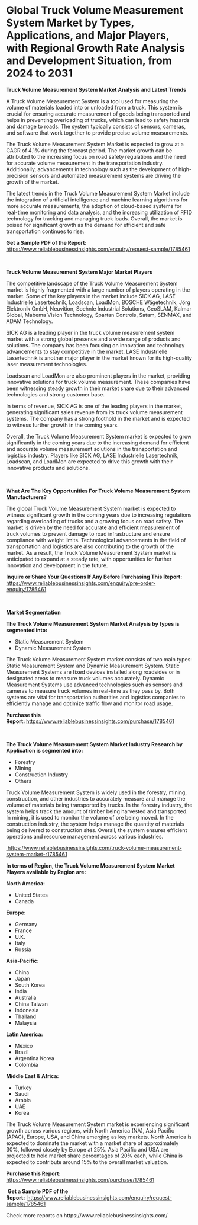 <p><h1>Global Truck Volume Measurement System Market by Types, Applications, and Major Players, with Regional Growth Rate Analysis and Development Situation, from 2024 to 2031</h1></p><p><strong>Truck Volume Measurement System Market Analysis and Latest Trends</strong></p>
<p><p>A Truck Volume Measurement System is a tool used for measuring the volume of materials loaded into or unloaded from a truck. This system is crucial for ensuring accurate measurement of goods being transported and helps in preventing overloading of trucks, which can lead to safety hazards and damage to roads. The system typically consists of sensors, cameras, and software that work together to provide precise volume measurements.</p><p>The Truck Volume Measurement System Market is expected to grow at a CAGR of 4.1% during the forecast period. The market growth can be attributed to the increasing focus on road safety regulations and the need for accurate volume measurement in the transportation industry. Additionally, advancements in technology such as the development of high-precision sensors and automated measurement systems are driving the growth of the market.</p><p>The latest trends in the Truck Volume Measurement System Market include the integration of artificial intelligence and machine learning algorithms for more accurate measurements, the adoption of cloud-based systems for real-time monitoring and data analysis, and the increasing utilization of RFID technology for tracking and managing truck loads. Overall, the market is poised for significant growth as the demand for efficient and safe transportation continues to rise.</p></p>
<p><strong>Get a Sample PDF of the Report:&nbsp;</strong> <a href="https://www.reliablebusinessinsights.com/enquiry/request-sample/1785461">https://www.reliablebusinessinsights.com/enquiry/request-sample/1785461</a></p>
<p>&nbsp;</p>
<p><strong>Truck Volume Measurement System Major Market Players</strong></p>
<p><p>The competitive landscape of the Truck Volume Measurement System market is highly fragmented with a large number of players operating in the market. Some of the key players in the market include SICK AG, LASE Industrielle Lasertechnik, Loadscan, LoadMon, BOSCHE Wägetechnik, Jörg Elektronik GmbH, Neuvition, Soehnle Industrial Solutions, GeoSLAM, Kalmar Global, Mabema Vision Technology, Spartan Controls, Satam, SENMAX, and ADAM Technology.</p><p>SICK AG is a leading player in the truck volume measurement system market with a strong global presence and a wide range of products and solutions. The company has been focusing on innovation and technology advancements to stay competitive in the market. LASE Industrielle Lasertechnik is another major player in the market known for its high-quality laser measurement technologies.</p><p>Loadscan and LoadMon are also prominent players in the market, providing innovative solutions for truck volume measurement. These companies have been witnessing steady growth in their market share due to their advanced technologies and strong customer base.</p><p>In terms of revenue, SICK AG is one of the leading players in the market, generating significant sales revenue from its truck volume measurement systems. The company has a strong foothold in the market and is expected to witness further growth in the coming years.</p><p>Overall, the Truck Volume Measurement System market is expected to grow significantly in the coming years due to the increasing demand for efficient and accurate volume measurement solutions in the transportation and logistics industry. Players like SICK AG, LASE Industrielle Lasertechnik, Loadscan, and LoadMon are expected to drive this growth with their innovative products and solutions.</p></p>
<p>&nbsp;</p>
<p><strong>What Are The Key Opportunities For Truck Volume Measurement System Manufacturers?</strong></p>
<p><p>The global Truck Volume Measurement System market is expected to witness significant growth in the coming years due to increasing regulations regarding overloading of trucks and a growing focus on road safety. The market is driven by the need for accurate and efficient measurement of truck volumes to prevent damage to road infrastructure and ensure compliance with weight limits. Technological advancements in the field of transportation and logistics are also contributing to the growth of the market. As a result, the Truck Volume Measurement System market is anticipated to expand at a steady rate, with opportunities for further innovation and development in the future.</p></p>
<p><strong>Inquire or Share Your Questions If Any Before Purchasing This Report:</strong> <a href="https://www.reliablebusinessinsights.com/enquiry/pre-order-enquiry/1785461">https://www.reliablebusinessinsights.com/enquiry/pre-order-enquiry/1785461</a></p>
<p>&nbsp;</p>
<p><strong>Market Segmentation</strong></p>
<p><strong>The Truck Volume Measurement System Market Analysis by types is segmented into:</strong></p>
<p><ul><li>Static Measurement System</li><li>Dynamic Measurement System</li></ul></p>
<p><p>The Truck Volume Measurement System market consists of two main types: Static Measurement System and Dynamic Measurement System. Static Measurement Systems are fixed devices installed along roadsides or in designated areas to measure truck volumes accurately. Dynamic Measurement Systems use advanced technologies such as sensors and cameras to measure truck volumes in real-time as they pass by. Both systems are vital for transportation authorities and logistics companies to efficiently manage and optimize traffic flow and monitor road usage.</p></p>
<p><strong>Purchase this Report:&nbsp;</strong><a href="https://www.reliablebusinessinsights.com/purchase/1785461">https://www.reliablebusinessinsights.com/purchase/1785461</a></p>
<p>&nbsp;</p>
<p><strong>The Truck Volume Measurement System Market Industry Research by Application is segmented into:</strong></p>
<p><ul><li>Forestry</li><li>Mining</li><li>Construction Industry</li><li>Others</li></ul></p>
<p><p>Truck Volume Measurement System is widely used in the forestry, mining, construction, and other industries to accurately measure and manage the volume of materials being transported by trucks. In the forestry industry, the system helps track the amount of timber being harvested and transported. In mining, it is used to monitor the volume of ore being moved. In the construction industry, the system helps manage the quantity of materials being delivered to construction sites. Overall, the system ensures efficient operations and resource management across various industries.</p></p>
<p><a href="https://www.reliablebusinessinsights.com/truck-volume-measurement-system-market-r1785461">&nbsp;https://www.reliablebusinessinsights.com/truck-volume-measurement-system-market-r1785461</a></p>
<p><strong>In terms of Region, the Truck Volume Measurement System Market Players available by Region are:</strong></p>
<p>
    <p> <strong> North America: </strong>
        <ul>
            <li>United States</li>
            <li>Canada</li>
        </ul>
        </p> 
    <p> <strong> Europe: </strong>
        <ul>
            <li>Germany</li>
            <li>France</li>
            <li>U.K.</li>
            <li>Italy</li>
            <li>Russia</li>
        </ul>
        </p> 
    <p> <strong> Asia-Pacific: </strong>
        <ul>
            <li>China</li>
            <li>Japan</li>
            <li>South Korea</li>
            <li>India</li>
            <li>Australia</li>
            <li>China Taiwan</li>
            <li>Indonesia</li>
            <li>Thailand</li>
            <li>Malaysia</li>
        </ul>
        </p> 
    <p> <strong> Latin America: </strong>
        <ul>
            <li>Mexico</li>
            <li>Brazil</li>
            <li>Argentina Korea</li>
            <li>Colombia</li>
        </ul>
        </p> 
    <p> <strong> Middle East & Africa: </strong>
        <ul>
            <li>Turkey</li>
            <li>Saudi</li>
            <li>Arabia</li>
            <li>UAE</li>
            <li>Korea</li>
        </ul>
    </p>
    </p>
<p><p>The Truck Volume Measurement System market is experiencing significant growth across various regions, with North America (NA), Asia Pacific (APAC), Europe, USA, and China emerging as key markets. North America is expected to dominate the market with a market share of approximately 30%, followed closely by Europe at 25%. Asia Pacific and USA are projected to hold market share percentages of 20% each, while China is expected to contribute around 15% to the overall market valuation.</p></p>
<p><strong>Purchase this Report: </strong><a href="https://www.reliablebusinessinsights.com/purchase/1785461">https://www.reliablebusinessinsights.com/purchase/1785461</a></p>
<p>&nbsp;<strong>Get a Sample PDF of the Report:&nbsp;&nbsp;</strong><a href="https://www.reliablebusinessinsights.com/enquiry/request-sample/1785461">https://www.reliablebusinessinsights.com/enquiry/request-sample/1785461</a></p>
<p><strong></strong></p>
<p>Check more reports on https://www.reliablebusinessinsights.com/</p>